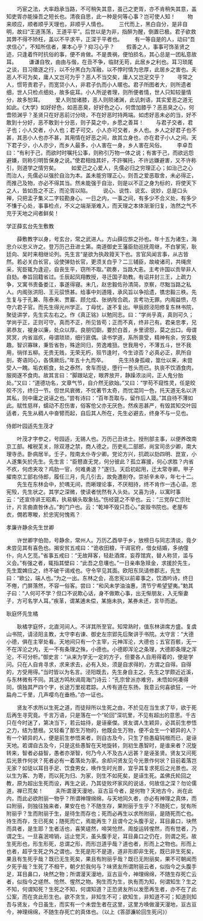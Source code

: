 <!-- { "loadSidebar": true } -->
　　巧宦之法，大率趋承当路，不可稍失其意，虽己之吏胥，亦不肯稍失其意，盖知吏胥亦能操吾之短长也。清夜自思，此一种是何等心事？岂可使人知！
　　物来顺应，顺者顺乎天理也，非顺乎人情也。
　　三代而上，黑白自分，是非自明，故曰“王道荡荡，王道平平”。后世以是为非，指醉为醒，倒置已极。君子欲救其弊不得不矫枉，盖以不平求平，正深于平者也。
　　有一等自是的人，动曰“吾求信心”，不知所信者，果本心乎？抑习心乎？
　　假善之人，事事可饰圣贤之迹，只逢着忤时抗俗的事，便不肯做。不是畏祸，便怕损名，其心总是一团私意故耳。
　　谦谦自牧，由由与偕，在丑不争，临财无苟，此居乡之利也。耳习琐尾之谈，目习徵逐之行，以不分黑白为浑融，以不悖时情为忠厚，此居乡之害也。夫恶人不可为矣，庸人又岂可为乎？恶人不当交矣，庸人又岂足交乎？
　　寻常之人，惯苛责君子，而宽贷小人，非君子仇而小人暱也。君子所图者大，则所遗者细，世人只检点细处，故多疵耳。小人所逆者理，则所便者情，世人只知较量情分，故多恕耳。
　　爱人则加诸膝，恶人则陨诸渊，此讥刺语，其实爱恶之道无如此。《大学》如好好色，如恶恶臭，好好色之心，何啻加膝乎？恶恶臭之心，何啻陨渊乎？圣贤只在好恶前讨分晓，不在好恶时持两端。如虑好恶未必的当，好不敢到十分好，恶不敢到十分恶，则子莫之中，乡愿之善耳！
　　与君子交者，君子也；小人交者，小人也；君子可交，小人亦可交者，乡人也。乡人之好君子也不甚，其恶小人也亦不甚，其用情在好恶之间，故其立身也，亦在君子小人之间。天下君子少，小人亦少，而乡人最多，小人害在一身，乡人害在风俗。
　　李卓吾曰：“有利于己，而欲时时嘱托公事，则称引万物一体之说；有害于己，而欲远怨避嫌，则称引明哲保身之说。”使君相烛其奸，不許嘱托，不许远嫌避害，又不许称引，则道学之情穷矣。
　　如爱己之心爱人，先儒必归之穷理正心；如治己之心而治人，先儒必以强於自治为本。盖未能穷理正心，则吾之爱恶取舍，未必得正，而推己及物，亦必不得其当。然未能强于自治，则是以不正之身为标的，将使天下之人，皆如吾之不正，而沦胥以陷。
　　说心、说性、说玄、说妙，总是口头禅，只把孟子集义二字较勘身心。一日之内，一事之间，有多少不合义处，有多少不慊于心处，事事检点，不义之端渐渐难入，而天理之本体渐渐归复，浩然之气不充于天地之间者鲜矣！

学正薛玄台先生敷教

　　薛敷教字以身，号玄台，常之武进人。方山薛应旂之孙也。年十五为诸生，海忠介以忠义许之。登万历己丑进士第。南道御史王藩臣劾巡抚周继，不白掌宪，耿廷向、吴时来相继论列。先生言“是欲为执政箝天下也。言官风闻言事，从古皆然。若必关白长官，设使弹劾长官，更须关白乎？二三辅臣，故峻诸司，共绳庶采，宪臣辄为逢迎，自丧生平，窃所不取。”疏奏，当路大恚。主考许国以贡举非人自劾。奉旨回籍省过。壬辰起凤翔教授，寻迁国子助教。有诏并封三王，上疏力争，又寓书责备娄江，事遂得寝。未几，赵忠毅佐孙清简，京察，尽黜当路之私人。内阁张洪阳、王元驭愤甚。给事中刘道隆，承风旨以争拾遗，镌忠毅三秩。先生复与于孔兼、陈泰来、贾巖、顾允成、张纳陛合疏，言考功无罪。内阁益愤，尽夺六君子官。而先生得光州学正。丁母忧，遂不复出。甲辰顾泾阳修复东林书院，聚徒讲学，先生实左右之。作《真正铭》以勉同志。曰：“学尚乎真，真则可久；学尚乎正，正则可守。真而不正，所见皆苟；正而不真，终非己有。君亲忠孝，兄弟恭友，褆身以廉，处众以厚。良朋切劘，要於白首，乡里谤怨，莫之出口。毋谓冥冥，内省滋疚，毋谓琐琐，细行匪偶。读书学道，系所禀受，精神有余，穷玄极趣。智识寡昧，秉哲省咎，殊途同归，劳逸难狃。世我用兮，不薄五斗，世不我用，徜徉五柳。无贵无贱，无荣无朽，殒节逢时，今生谅否？必真必正，夙所自剖，寄语同心，各慎厥后。”年五十九而卒。
　　先生持身孤峻，筮仕以来，未尝受人一餽。垢衣粝食，处之泰然，舍车而徒，堕行一苍头而已。执丧不饮酒食肉，服阕遂不食肉。故其言曰：“脚跟站定，眼界放开，静躁浓淡间，正人鬼分胎处。”又曰：“道德功名，文章气节，自介然无欲始。”又曰：“学苟不窥性灵，任是皎皎不污，终归一节。但世风衰微，不忧著节太奇，而忧混同一色，托天道无名以济其私，则中庸之说诬之也。”尝有诗曰：“百年吾取与，留作后人箴。”其自待不薄如此。赋性慈祥，蠕动不忍伤害，俗客伧父亦无厌色，然疾恶甚严，有毁其知交叶园适者，先生从稠人中奋臂而起，自后其人所在，先生必避去，终身不与一见也。

侍郎叶园适先生茂才

　　叶茂才字参之，号园适，无锡人也。万历己丑进士。授刑部主事，以便养改南京工部。榷税芜关，除双港之禁，商人德之。历吏礼二部郎，尚宝司丞少卿，南大理寺丞。卧病居半。壬子，陛南太仆寺少卿。党论方兴，抗疏以劾四明、崑宣，小人遂集矢於先生。先生言：“臣戆直无党，何分彼此？孤立寡援，何心求胜？内省不疚，何虑夹攻？鸡肋一官，何难勇退？”遂归。天启初起用，迁太常寺卿。甲子擢南京工部右侍郎，履任三月，先几引去，故免遭削夺。崇祯辛未卒，年七十二。
　　先生在东林会中，於喁无间，而晰理论事，不厌相持，终不肯作一违心语。忠宪殁，先生状之。其学之深微，使读者恍然有入头处。又喜为诗，以寓时事云：“还宣侍讲王昭素，执易螭头取象拈。”伤经筵之不举也。云：“三党存亡宗社计，片言曲直咎休占。”刺门户也。云：“乾坤不毁只吾心。”哀毁书院也。老屋布衣，僩若寒畯，於忠宪何愧焉？

孝廉许静余先生世卿

　　许世卿字伯勋，号静余，常州人。万历乙酉举于乡，放榜日与同志清谈，竟夕未尝见其有喜色也。揭安贫五戒曰：“诡收田粮，干谒官府，借女结婚，多纳僮仆，向人乞觅。”省事五戒曰：“无故拜客，轻赴酒席，妄荐馆宾，替人称贷，滥与义会。”有强之者，辄指其壁曰：“此吾之息壤也。”一日亲串急赎金，求援於先生，先生鬻婢应之，终不破干谒戒也。守令罕见其面。欧阳东凤请修郡志，先生曰：“欧公，端人也。”为之一出。东林之会，高忠宪以前辈事之，饮酒吟诗，终日不倦，门屏落然，不容一俗客。尝曰：“和风未学油油惠，清节宁希望望夷。”勅其子曰：“人何可不学？但口不说欺心话，身不做欺心事，出无惭朋友，入无惭妻子，方可名学人耳。”疾革，谓某逋未偿，某施未执，某券未还，言毕而逝。

耿庭怀先生橘

　　耿橘字庭怀，北直河间人。不详其所至官。知常熟时，值东林讲席方盛。复虞山书院，请泾阳主教，太守李右谏、御史左宗郢先后聚讲于书院。太守言：“大德小德，俱在主宰处看。天地间只有一个主宰，元神浑沦，大德也；五官百骸，无一不在浑沦之内，无一不有条理之殊，小德也。小德即浑沦之条理，大德即条理之浑沦，不可分析。”御史言：“从来为学无一定的方子，但要各人自用得着的，便是学问。只在人自肯寻求，求来求去，必有入处，须是自求得的，方谓之自得。自得的，方受用得。”当时皆以为名言。泾阳既去，先生身自主之。先生之学颇近近溪，与东林微有不同。其送方鸣秋谒周海门诗云：“孔宗曾派亦难穷，未悟如何凑得同，慎独其严四个字，长途万里视君踪。人传有道在东扬，我意云何喜欲狂，一叶扁舟二千里，几声嘤鸟在垂杨。”亦一证也。

　　贤友不求所以生死之道，而徒辩所以生死之由，不於见在当生求了毕，欲于死后再生寻究竟。千言万语，只是落在一个“轮回”深坑里，不见有超出的意思。千古只在今时迷了，第决当下，若云姑待，是诬豪傑。贤友谓人生颖异，必其前生参悟之力，结为慧根。又轻看了那生万物的，他既会生万物，便不会生一个颖异的人？有一个颖异的人，便是前生参悟来者，则自古及今，只生了些愚癡钝根而已，是诬天地。若谓自古及今，只是这些愚智在天地旋转，则初生愚智时，是谁来者？况旋转来，智者必益智，愚者亦渐智，何乃今人不及古人远甚？是诬圣贤。贤友又问死后光景作何状？死者必有一着落处为家。余却问贤友见今光景作何状？目前着落岂无家？如徒以耳目手足、饮食男女，唤作生时光景，宜乎其复求死后之光景也。况以生为客、为寄，而以死为归、为家，则生不如死矣，是诬生死。盖佛氏轮回之教，原为超出生死而设，再生之说，乃其徒败坏家风的说话，何故信之深？勿论儒道，禅已荒矣！
　　夫所谓漫天漫地，亘古亘今者，是何物？天地古今，尚在此内，而此必欲附丽一物乎？所谓神理绵绵，与天地同久者，亦必有神理之真体，而曰附丽，则独往独来者，果安在也？不随生存，果附丽于生乎？不随死亡，犹有所附丽乎？生而附丽于生，是待生而存也；死而必再生以求所附丽，是随死而亡也。待生而存，生已死矣；随死而亡，焉能再生？且谓今之头腹手足，耳目鼻口，块然而具者，是生耶？生者活也，喜笑瑳然，啼哭怆然，周旋运转惺然，而有觉者，乃谓之生。一旦喜泯啼销，运止觉灭，虽头腹手足，耳目鼻口之仍在，则谓之死。故生死形也，形生形死，总谓之形，而形岂道乎哉？道也者，形而上之物也。形而上也者，超乎生死之外之谓也。生死是形不是道，道非形即非生死，既已非生死矣，果且有生死乎哉？既已无生死矣，果且有附丽乎哉？既已无附丽矣，果不可朝闻而夕死乎哉？生死了不相干，朝夕於我何与？味贤友所谓附丽云者，似指今之头腹手足，耳目鼻口，块然之物；所谓漫天漫地，亘古亘今，神理绵绵，不随生存死亡云者，似指今之瑳然、怆然、惺然之物。狥生而为生，执有而为知，何谓知生？生之不知，何谓知死？生死之不知，何谓知道？正恐贤友所以发愿再生者，亦不在了此公案，而在贪此形生也。欲不贪生，非知生不可；欲知生，非知道不可；知道则知吾与贤友，今日虽生，而实有一个未尝生者在这里，这里方唤做漫天漫地，亘古亘今，神理绵绵，不随生存死亡的真体也。（以上《答邵濂轮回生死问》）
